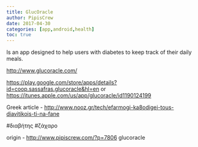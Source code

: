 ```yaml
---
title: GlucOracle
author: PipisCrew
date: 2017-04-30
categories: [app,android,health]
toc: true
---
```


Is an app designed to help users with diabetes to keep track of their daily meals. 

http://www.glucoracle.com/

https://play.google.com/store/apps/details?id=coop.sassafras.glucoracle&hl=en
or
https://itunes.apple.com/us/app/glucoracle/id1190124199

Greek article - http://www.nooz.gr/tech/efarmogi-ka8odigei-tous-diavitikois-ti-na-fane

#διαβήτης #ζάχαρο

origin - http://www.pipiscrew.com/?p=7806 glucoracle